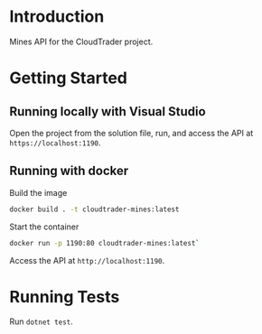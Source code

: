 # Introduction 

Mines API for the CloudTrader project.

# Getting Started

## Running locally with Visual Studio

Open the project from the solution file, run, and access the API at `https://localhost:1190`.

## Running with docker

Build the image

```bash
docker build . -t cloudtrader-mines:latest
```

Start the container

```bash
docker run -p 1190:80 cloudtrader-mines:latest`
```

Access the API at `http://localhost:1190`.


# Running Tests

Run `dotnet test`.
